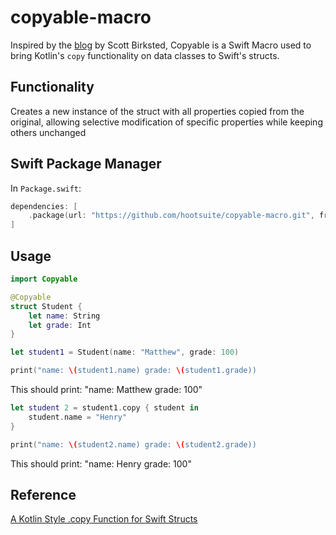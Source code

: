 # copyable-macro
Inspired by the [blog](https://shopify.engineering/kotlin-style-copy-function-swift-structs) by Scott Birksted, Copyable is a Swift Macro used to bring Kotlin's `copy` functionality on data classes to Swift's structs. 
 

## Functionality
Creates a new instance of the struct with all properties copied from the original, allowing selective modification of specific properties while keeping others unchanged 

## Swift Package Manager
In `Package.swift`:

```swift
dependencies: [
    .package(url: "https://github.com/hootsuite/copyable-macro.git", from: "1.0.0")
]
```

## Usage
```swift
import Copyable

@Copyable
struct Student {
    let name: String
    let grade: Int
}

let student1 = Student(name: "Matthew", grade: 100)

print("name: \(student1.name) grade: \(student1.grade))
```
This should print: "name: Matthew grade: 100" 

```swift
let student 2 = student1.copy { student in  
    student.name = "Henry"
}

print("name: \(student2.name) grade: \(student2.grade))
```
This should print: "name: Henry grade: 100"

## Reference
[A Kotlin Style .copy Function for Swift Structs](https://shopify.engineering/kotlin-style-copy-function-swift-structs)
